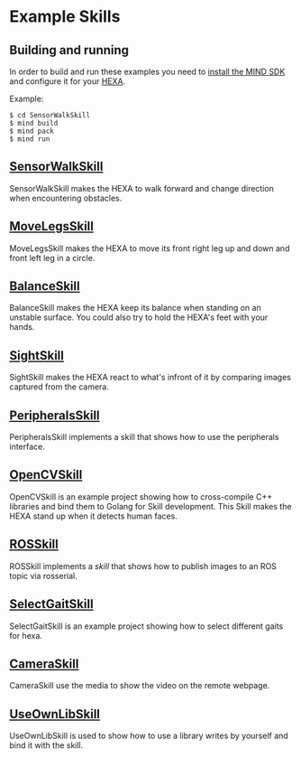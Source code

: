 # Example Skills

## Building and running
In order to build and run these examples you need to [install the MIND SDK](https://www.vincross.com/developer/introduction/getting-started/macos-&-linux)
and configure it for your [HEXA](https://www.vincross.com/hexa).

Example:
```
$ cd SensorWalkSkill
$ mind build
$ mind pack
$ mind run
``` 

## [SensorWalkSkill](SensorWalkSkill)
SensorWalkSkill makes the HEXA to walk forward and change direction when encountering obstacles.

## [MoveLegsSkill](MoveLegsSkill)
MoveLegsSkill makes the HEXA to move its front right leg up and down and front left leg in a circle.

## [BalanceSkill](BalanceSkill)
BalanceSkill makes the HEXA keep its balance when standing on an unstable
surface. You could also try to hold the HEXA's feet with your hands. 

## [SightSkill](SightSkill)
SightSkill makes the HEXA react to what's infront of it by comparing images captured from the camera.

## [PeripheralsSkill](PeripheralsSkill)
PeripheralsSkill implements a skill that shows how to use the peripherals interface.

## [OpenCVSkill](OpenCVSkill)
OpenCVSkill is an example project showing how to cross-compile C++ libraries and bind them to Golang for Skill development. 
This Skill makes the HEXA stand up when it detects human faces.

## [ROSSkill](ROSSkill)
ROSSkill implements a *skill* that shows how to publish images to an ROS topic via rosserial.

## [SelectGaitSkill](SelectGaitSkill)
SelectGaitSkill is an example project showing how to select different gaits for hexa.

## [CameraSkill](CameraSkill)
CameraSkill use the media to show the video on the remote webpage.

## [UseOwnLibSkill](UseOwnLibSkill)
UseOwnLibSkill is used to show how to use a library writes by yourself and bind it with the skill.
